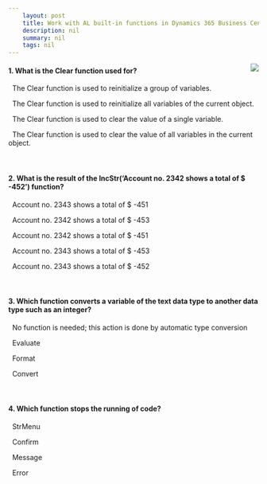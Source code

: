 ```yaml
---
    layout: post
    title: Work with AL built-in functions in Dynamics 365 Business Central  
    description: nil
    summary: nil
    tags: nil
---
```



 <a target="_blank" href="https://docs.microsoft.com/en-us/learn/modules/al-built-in-functions/11-check/"><i class="fas fa-external-link-alt"></i> </a>
 <img align="right" src="https://docs.microsoft.com/en-us/learn/achievements/al-built-in-functions.svg">
####  1. What is the Clear function used for?


<i class='far fa-square'></i> &nbsp;&nbsp;The Clear function is used to reinitialize a group of variables.

<i class='far fa-square'></i> &nbsp;&nbsp;The Clear function is used to reinitialize all variables of the current object.

<i class='fas fa-check-square' style='color: Dodgerblue;'></i> &nbsp;&nbsp;The Clear function is used to clear the value of a single variable.

<i class='far fa-square'></i> &nbsp;&nbsp;The Clear function is used to clear the value of all variables in the current object.
<br />
<br />
<br />

####  2. What is the result of the IncStr(‘Account no. 2342 shows a total of $ -452’) function?


<i class='far fa-square'></i> &nbsp;&nbsp;Account no. 2343 shows a total of $ -451

<i class='fas fa-check-square' style='color: Dodgerblue;'></i> &nbsp;&nbsp;Account no. 2342 shows a total of $ -453

<i class='far fa-square'></i> &nbsp;&nbsp;Account no. 2342 shows a total of $ -451

<i class='far fa-square'></i> &nbsp;&nbsp;Account no. 2343 shows a total of $ -453

<i class='far fa-square'></i> &nbsp;&nbsp;Account no. 2343 shows a total of $ -452
<br />
<br />
<br />

####  3. Which function converts a variable of the text data type to another data type such as an integer?


<i class='far fa-square'></i> &nbsp;&nbsp;No function is needed; this action is done by automatic type conversion

<i class='fas fa-check-square' style='color: Dodgerblue;'></i> &nbsp;&nbsp;Evaluate

<i class='far fa-square'></i> &nbsp;&nbsp;Format

<i class='far fa-square'></i> &nbsp;&nbsp;Convert
<br />
<br />
<br />

####  4. Which function stops the running of code?


<i class='far fa-square'></i> &nbsp;&nbsp;StrMenu

<i class='far fa-square'></i> &nbsp;&nbsp;Confirm

<i class='far fa-square'></i> &nbsp;&nbsp;Message

<i class='fas fa-check-square' style='color: Dodgerblue;'></i> &nbsp;&nbsp;Error
<br />
<br />
<br />
